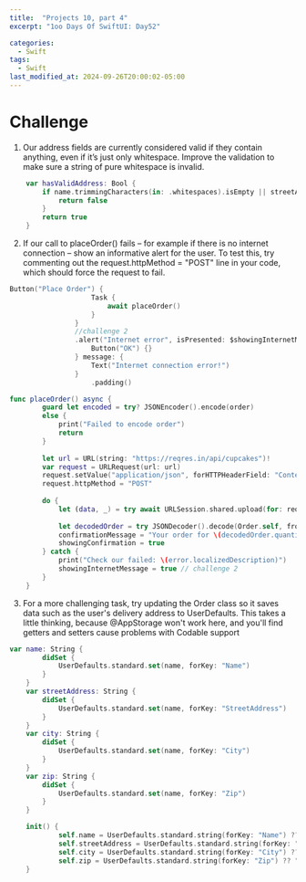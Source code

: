 ```yaml
---
title:  "Projects 10, part 4"
excerpt: "1oo Days Of SwiftUI: Day52"

categories:
  - Swift
tags:
  - Swift
last_modified_at: 2024-09-26T20:00:02-05:00
---
```


# Challenge

1. Our address fields are currently considered valid if they contain anything, even if it’s just only whitespace. Improve the validation to make sure a string of pure whitespace is invalid.

```swift
    var hasValidAddress: Bool {
        if name.trimmingCharacters(in: .whitespaces).isEmpty || streetAddress.trimmingCharacters(in: .whitespaces).isEmpty || city.trimmingCharacters(in: .whitespaces).isEmpty || zip.trimmingCharacters(in: .whitespaces).isEmpty {
            return false
        }
        return true
    }
```

2. If our call to placeOrder() fails – for example if there is no internet connection – show an informative alert for the user. To test this, try commenting out the request.httpMethod = "POST" line in your code, which should force the request to fail.
```swift
Button("Place Order") {
                    Task {
                        await placeOrder()
                    }
                }
                //challenge 2
                .alert("Internet error", isPresented: $showingInternetMessage) {
                    Button("OK") {}
                } message: {
                    Text("Internet connection error!")
                }
                    .padding()
```

```swift
func placeOrder() async {
        guard let encoded = try? JSONEncoder().encode(order) 
        else {
            print("Failed to encode order")
            return
        }
        
        let url = URL(string: "https://reqres.in/api/cupcakes")!
        var request = URLRequest(url: url)
        request.setValue("application/json", forHTTPHeaderField: "Content-Type")
        request.httpMethod = "POST"
        
        do {
            let (data, _) = try await URLSession.shared.upload(for: request, from: encoded)
            
            let decodedOrder = try JSONDecoder().decode(Order.self, from: data)
            confirmationMessage = "Your order for \(decodedOrder.quantity)x\(Order.types[decodedOrder.type].lowercased()) cupcakes is on the way!"
            showingConfirmation = true
        } catch {
            print("Check our failed: \(error.localizedDescription)")
            showingInternetMessage = true // challenge 2
        }
    }
```

3. For a more challenging task, try updating the Order class so it saves data such as the user's delivery address to UserDefaults. This takes a little thinking, because @AppStorage won't work here, and you'll find getters and setters cause problems with Codable support
```swift
var name: String {
        didSet {
            UserDefaults.standard.set(name, forKey: "Name")
        }
    }
    var streetAddress: String {
        didSet {
            UserDefaults.standard.set(name, forKey: "StreetAddress")
        }
    }
    var city: String {
        didSet {
            UserDefaults.standard.set(name, forKey: "City")
        }
    }
    var zip: String {
        didSet {
            UserDefaults.standard.set(name, forKey: "Zip")
        }
    }
```

```swift
    init() {
            self.name = UserDefaults.standard.string(forKey: "Name") ?? ""
            self.streetAddress = UserDefaults.standard.string(forKey: "StreetAddress") ?? ""
            self.city = UserDefaults.standard.string(forKey: "City") ?? ""
            self.zip = UserDefaults.standard.string(forKey: "Zip") ?? ""
    }
```